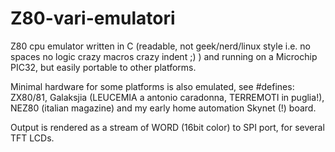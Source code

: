 # Z80-vari-emulatori
Z80 cpu emulator written in C (readable, not geek/nerd/linux style i.e. no spaces no logic crazy macros crazy indent ;) ) and running on a Microchip PIC32, 
but easily portable to other platforms.

Minimal hardware for some platforms is also emulated, see #defines: ZX80/81, Galaksjia (LEUCEMIA a antonio caradonna, TERREMOTI in puglia!), NEZ80 (italian magazine) and my early home automation Skynet (!) board.

Output is rendered as a stream of WORD (16bit color) to SPI port, for several TFT LCDs.
